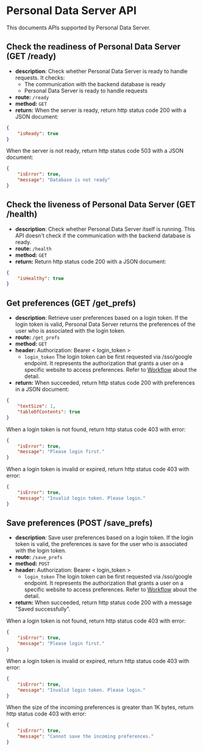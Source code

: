 # Personal Data Server API

This documents APIs supported by Personal Data Server.

## Check the readiness of Personal Data Server (GET /ready)

* **description**: Check whether Personal Data Server is ready to handle requests. It checks:
  * The communication with the backend database is ready
  * Personal Data Server is ready to handle requests
* **route:** `/ready`
* **method:** `GET`
* **return:** When the server is ready, return http status code 200 with a JSON document:

```json
{
    "isReady": true
}
```

When the server is not ready, return http status code 503 with a JSON document:

```json
{
    "isError": true,
    "message": "Database is not ready"
}
```


## Check the liveness of Personal Data Server (GET /health)

* **description**: Check whether Personal Data Server itself is running. This API doesn't check if the communication
with the backend database is ready.
* **route:** `/health`
* **method:** `GET`
* **return:** Return http status code 200 with a JSON document:

```json
{
    "isHealthy": true
}
```

## Get preferences (GET /get_prefs)

* **description**: Retrieve user preferences based on a login token. If the login token is valid, Personal Data Server
returns the preferences of the user who is associated with the login token.
* **route:** `/get_prefs`
* **method:** `GET`
* **header:** Authorization: Bearer < login_token >
  * `login_token` The login token can be first requested via /sso/google endpoint. It represents the authorization
    that grants a user on a specific website to access preferences. Refer to [Workflow](./Workflow.md) about the
    detail.
* **return:** When succeeded, return http status code 200 with preferences in a JSON document:

```json
{
    "textSize": 1,
    "tableOfContents": true
}
```

When a login token is not found, return http status code 403 with error:

```json
{
    "isError": true,
    "message": "Please login first."
}
```

When a login token is invalid or expired, return http status code 403 with error:

```json
{
    "isError": true,
    "message": "Invalid login token. Please login."
}
```

## Save preferences (POST /save_prefs)

* **description**: Save user preferences based on a login token. If the login token is valid, the preferences
is save for the user who is associated with the login token.
* **route:** `/save_prefs`
* **method:** `POST`
* **header:** Authorization: Bearer < login_token >
  * `login_token` The login token can be first requested via /sso/google endpoint. It represents the authorization
    that grants a user on a specific website to access preferences. Refer to [Workflow](./Workflow.md) about the
    detail.
* **return:** When succeeded, return http status code 200 with a message "Saved successfully".

When a login token is not found, return http status code 403 with error:

```json
{
    "isError": true,
    "message": "Please login first."
}
```

When a login token is invalid or expired, return http status code 403 with error:

```json
{
    "isError": true,
    "message": "Invalid login token. Please login."
}
```

When the size of the incoming preferences is greater than 1K bytes, return http status code 403 with error:

```json
{
    "isError": true,
    "message": "Cannot save the incoming preferences."
}
```
